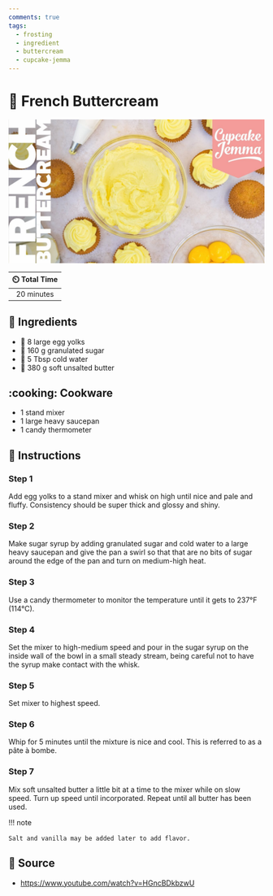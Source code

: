 ```yaml
---
comments: true
tags:
  - frosting
  - ingredient
  - buttercream
  - cupcake-jemma
---
```

# :butter: French Buttercream

![French Buttercream](../../assets/images/french-buttercream.jpg)

| :timer_clock: Total Time |
|:-----------------------: |
| 20 minutes |

## :salt: Ingredients

- :egg: 8 large egg yolks
- :candy: 160 g granulated sugar
- :ice_cube: 5 Tbsp cold water
- :butter: 380 g soft unsalted butter

## :cooking: Cookware

- 1 stand mixer
- 1 large heavy saucepan
- 1 candy thermometer

## :pencil: Instructions

### Step 1

Add egg yolks to a stand mixer and whisk on high until nice and pale and fluffy. Consistency should be super thick and
glossy and shiny.

### Step 2

Make sugar syrup by adding granulated sugar and cold water to a large heavy saucepan and give the pan a swirl so that
that are no bits of sugar around the edge of the pan and turn on medium-high heat.

### Step 3

Use a candy thermometer to monitor the temperature until it gets to 237°F (114°C).

### Step 4

Set the mixer to high-medium speed and pour in the sugar syrup on the inside wall of the bowl in a small steady stream,
being careful not to have the syrup make contact with the whisk.

### Step 5

Set mixer to highest speed.

### Step 6

Whip for 5 minutes until the mixture is nice and cool. This is referred to as a pâte à bombe.

### Step 7

Mix soft unsalted butter a little bit at a time to the mixer while on slow speed. Turn up speed until incorporated.
Repeat until all butter has been used.

!!! note

    Salt and vanilla may be added later to add flavor.

## :link: Source

- <https://www.youtube.com/watch?v=HGncBDkbzwU>
